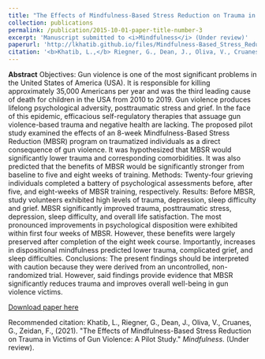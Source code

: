```yaml
---
title: "The Effects of Mindfulness-Based Stress Reduction on Trauma in Victims of Gun Violence: A Pilot Study"
collection: publications
permalink: /publication/2015-10-01-paper-title-number-3
excerpt: 'Manuscript submitted to <i>Mindfulness</i> (Under review)'
paperurl: 'http://lkhatib.github.io/files/Mindfulness-Based_Stress_Reduction_Trauma_Victims_Gun_Violence.pdf'
citation: '<b>Khatib, L.,</b> Riegner, G., Dean, J., Oliva, V., Cruanes, G., Zeidan, F., (2021). &quot;The Effects of Mindfulness-Based Stress Reduction on Trauma in Victims of Gun Violence: A Pilot Study.&quot; <i>Mindfulness</i>. (Under review).'
---
```

<b>Abstract</b> Objectives: Gun violence is one of the most significant problems in the United States of America (USA). It is responsible for killing approximately 35,000 Americans per year and was the third leading cause of death for children in the USA from 2010 to 2019. Gun violence produces lifelong psychological adversity, posttraumatic stress and grief. In the face of this epidemic, efficacious self-regulatory therapies that assuage gun violence-based trauma and negative health are lacking. The proposed pilot study examined the effects of an 8-week Mindfulness-Based Stress Reduction (MBSR) program on traumatized individuals as a direct consequence of gun violence. It was hypothesized that MBSR would significantly lower trauma and corresponding comorbidities. It was also predicted that the benefits of MBSR would be significantly stronger from baseline to five and eight weeks of training.
Methods: Twenty-four grieving individuals completed a battery of psychological assessments before, after five, and eight-weeks of MBSR training, respectively. 
Results: Before MBSR, study volunteers exhibited high levels of trauma, depression, sleep difficulty and grief. MBSR significantly improved trauma, posttraumatic stress, depression, sleep difficulty, and overall life satisfaction. The most pronounced improvements in psychological disposition were exhibited within first four weeks of MBSR. However, these benefits were largely preserved after completion of the eight week course. Importantly, increases in dispositional mindfulness predicted lower trauma, complicated grief, and sleep difficulties. 
Conclusions: The present findings should be interpreted with caution because they were derived from an uncontrolled, non-randomized trial. However, said findings provide evidence that MBSR significantly reduces trauma and improves overall well-being in gun violence victims.

[Download paper here](http://lkhatib.github.io/files/Mindfulness-Based_Stress_Reduction_Trauma_Victims_Gun_Violence.pdf)

Recommended citation: Khatib, L., Riegner, G., Dean, J., Oliva, V., Cruanes, G., Zeidan, F., (2021). &quot;The Effects of Mindfulness-Based Stress Reduction on Trauma in Victims of Gun Violence: A Pilot Study.&quot; <i>Mindfulness</i>. (Under review).
